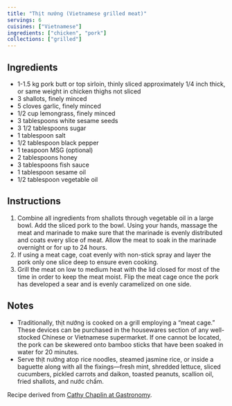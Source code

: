 ```yaml
---
title: "Thịt nướng (Vietnamese grilled meat)"
servings: 6
cuisines: ["Vietnamese"]
ingredients: ["chicken", "pork"]
collections: ["grilled"]
---
```


## Ingredients

- 1-1.5 kg pork butt or top sirloin, thinly sliced approximately 1/4 inch thick, or same weight in chicken thighs not sliced
- 3 shallots, finely minced
- 5 cloves garlic, finely minced
- 1/2 cup lemongrass, finely minced
- 3 tablespoons white sesame seeds
- 3 1/2 tablespoons sugar
- 1 tablespoon salt
- 1/2 tablespoon black pepper
- 1 teaspoon MSG (optional)
- 2 tablespoons honey
- 3 tablespoons fish sauce
- 1 tablespoon sesame oil
- 1/2 tablespoon vegetable oil

## Instructions

1. Combine all ingredients from shallots through vegetable oil in a large bowl. Add the sliced pork to the bowl. Using your hands, massage the meat and marinade to make sure that the marinade is evenly distributed and coats every slice of meat. Allow the meat to soak in the marinade overnight or for up to 24 hours.
2. If using a meat cage, coat evenly with non-stick spray and layer the pork only one slice deep to ensure even cooking.
3. Grill the meat on low to medium heat with the lid closed for most of the time in order to keep the meat moist. Flip the meat cage once the pork has developed a sear and is evenly caramelized on one side.

## Notes

- Traditionally, thịt nướng is cooked on a grill employing a “meat cage.” These devices can be purchased in the housewares section of any well-stocked Chinese or Vietnamese supermarket. If one cannot be located, the pork can be skewered onto bamboo sticks that have been soaked in water for 20 minutes.
- Serve thịt nướng atop rice noodles, steamed jasmine rice, or inside a baguette along with all the fixings—fresh mint, shredded lettuce, sliced cucumbers, pickled carrots and daikon, toasted peanuts, scallion oil, fried shallots, and nước chấm.

Recipe derived from [Cathy Chaplin at Gastronomy](https://gastronomyblog.com/2011/06/27/thit-nuong-vietnamese-grilled-pork/).
